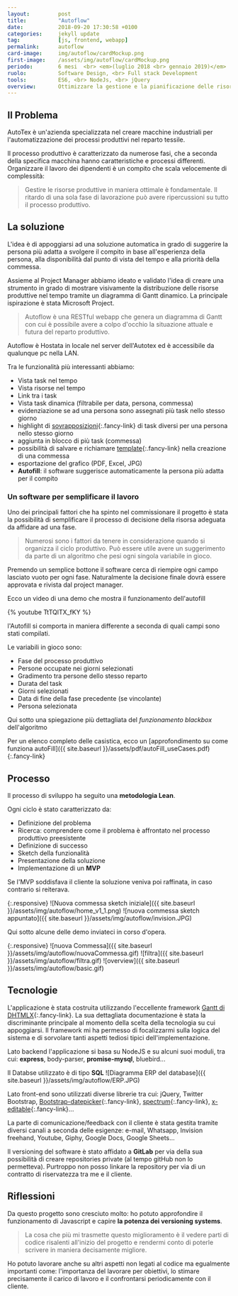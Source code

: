 ```yaml
---
layout:         post
title:          "Autoflow"
date:           2018-09-20 17:30:58 +0100
categories:     jekyll update
tag:            [js, frontend, webapp]
permalink:      autoflow
card-image:     img/autoflow/cardMockup.png
first-image:    /assets/img/autoflow/cardMockup.png
periodo:        6 mesi  <br> <em>(luglio 2018 <br> gennaio 2019)</em>
ruolo:          Software Design, <br> Full stack Development
tools:          ES6, <br> NodeJs, <br> jQuery
overview:       Ottimizzare la gestione e la pianificazione delle risorse per il reparto produttivo
---
```


<section id="designProblem" markdown="1">

## Il Problema
AutoTex è un'azienda specializzata nel creare macchine industriali per l'automatizzazione dei processi produttivi nel reparto tessile.

Il processo produttivo è caratterizzato da numerose fasi, che a seconda della specifica macchina hanno caratteristiche e processi differenti. Organizzare il lavoro dei dipendenti è un compito che scala velocemente di complessità: 

> Gestire le risorse produttive in maniera ottimale è fondamentale. Il ritardo di una sola fase di lavorazione può avere ripercussioni su tutto il processo produttivo.

</section>



<section id="solution" markdown="1">

## La soluzione
L'idea è di appoggiarsi ad una soluzione automatica in grado di suggerire la persona più adatta a svolgere il compito in base all'esperienza della persona, alla disponibilità dal punto di vista del tempo e alla priorità della commessa.

Assieme al Project Manager abbiamo ideato e validato l'idea di creare una strumento in grado di mostrare visivamente la distribuzione delle risorse produttive nel tempo tramite un diagramma di Gantt dinamico. La principale ispirazione è stata Microsoft Project.

<!-- Da ciò nasce Autoflow. -->

> Autoflow è una RESTful webapp che genera un diagramma di Gantt con cui è possibile avere a colpo d'occhio la situazione attuale e futura del reparto produttivo.  

Autoflow è Hostata in locale nel server dell'Autotex ed è accessibile da qualunque pc nella LAN.

Tra le funzionalità più interessanti abbiamo:

- Vista task nel tempo
- Vista risorse nel tempo
- Link tra i task
- Vista task dinamica (filtrabile per data, persona, commessa)
- evidenziazione se ad una persona sono assegnati più task nello stesso giorno
- highlight di [sovrapposizioni](https://www.youtube.com/watch?v=RPA1ZI1H3Y4){:.fancy-link} di task diversi per una persona nello stesso giorno
- aggiunta in blocco di più task (commessa)
- possibilità di salvare e richiamare [template](https://www.youtube.com/watch?v=VyJ8W_1bL4I){:.fancy-link} nella creazione di una commessa
- esportazione del grafico (PDF, Excel, JPG)
- **Autofill**: il software suggerisce automaticamente la persona più adatta per il compito

<!-- ha chiesto il mio aiuto nello sviluppare una soluzione customizzata  -->
</section>



<section id="obstacles" markdown="1">

### Un software per semplificare il lavoro
Uno dei principali fattori che ha spinto nel commissionare il progetto è stata la possibilità di semplificare il processo di decisione della risorsa adeguata da affidare ad una fase.

> Numerosi sono i fattori da tenere in considerazione quando si organizza il ciclo produttivo. Può essere utile avere un suggerimento da parte di un algoritmo che pesi ogni singola variabile in gioco. 

Premendo un semplice bottone il software cerca di riempire ogni campo lasciato vuoto per ogni fase.
Naturalmente la decisione finale dovrà essere approvata e rivista dal project manager.

Ecco un video di una demo che mostra il funzionamento dell'autofill

<div class="central space-around">
    {% youtube TtTQlTX_fKY %}
</div>

l'Autofill si comporta in maniera differente a seconda di quali campi sono stati compilati.

Le variabili in gioco sono:
- Fase del processo produttivo 
- Persone occupate nei giorni selezionati
- Gradimento tra persone dello stesso reparto
- Durata del task
- Giorni selezionati
- Data di fine della fase precedente (se vincolante)
- Persona selezionata

Qui sotto una spiegazione più dettagliata del *funzionamento blackbox* dell'algoritmo 

<!-- link al foglio in sheets -->


Per un elenco completo delle casistica, ecco un [approfondimento su come funziona autoFill]({{ site.baseurl }}/assets/pdf/autoFill_useCases.pdf){:.fancy-link}

</section>



<section id="process" markdown="1">

## Processo

Il processo di sviluppo ha seguito una **metodologia Lean**.

Ogni ciclo è stato caratterizzato da:

- Definizione del problema
- Ricerca: comprendere come il problema è affrontato nel processo produttivo preesistente 
- Definizione di successo
- Sketch della funzionalità 
- Presentazione della soluzione 
- Implementazione di un **MVP**

Se l'MVP soddisfava il cliente la soluzione veniva poi raffinata, in caso contrario si reiterava.


{:.responsive}
![Nuova commessa sketch iniziale]({{ site.baseurl }}/assets/img/autoflow/home_v1_1.png)
![nuova commessa sketch appuntato]({{ site.baseurl }}/assets/img/autoflow/invision.JPG)
<!-- Altre immagini prese dal blocco note -->


Qui sotto alcune delle demo inviateci in corso d'opera.

{:.responsive}
![nuova Commessa]({{ site.baseurl }}/assets/img/autoflow/nuovaCommessa.gif)
![filtra]({{ site.baseurl }}/assets/img/autoflow/filtra.gif)
![overview]({{ site.baseurl }}/assets/img/autoflow/basic.gif)

</section>



<section id="tech" markdown="1">

## Tecnologie

L'applicazione è stata costruita utilizzando l'eccellente framework [Gantt di DHTMLX](https://docs.dhtmlx.com/gantt/){:.fancy-link}.
La sua dettagliata documentazione è stata la discriminante principale al momento della scelta della tecnologia su cui appoggiarsi. 
Il framework mi ha permesso di focalizzarmi sulla logica del sistema e di sorvolare tanti aspetti tediosi tipici dell'implementazione.

Lato backend l'applicazione si basa su NodeJS e su alcuni suoi moduli, tra cui: **express**, body-parser, **promise-mysql**, bluebird...

Il Databse utilizzato è di tipo **SQL**
![Diagramma ERP del database]({{ site.baseurl }}/assets/img/autoflow/ERP.JPG)

Lato front-end sono utilizzati diverse librerie tra cui: jQuery, Twitter Bootstrap, [Bootstrap-datepicker](https://bootstrap-datepicker.readthedocs.io/en/latest/){:.fancy-link}, [spectrum](https://bgrins.github.io/spectrum/){:.fancy-link}, [x-editable](https://vitalets.github.io/x-editable/){:.fancy-link}... 

La parte di comunicazione/feedback con il cliente è stata gestita tramite diversi canali a seconda delle esigenze: e-mail, Whatsapp, Invision freehand, Youtube, Giphy, Google Docs, Google Sheets...

Il versioning del software è stato affidato a **GitLab** per via della sua possibilità di creare repositories private (al tempo gitHub non lo permetteva). 
Purtroppo non posso linkare la repository per via di un contratto di riservatezza tra me e il cliente.
</section>




<section id="learned" markdown="1">

## Riflessioni
Da questo progetto sono cresciuto molto: ho potuto approfondire il funzionamento di Javascript e capire **la potenza dei versioning systems**.

> La cosa che più mi trasmette questo miglioramento è il vedere parti di codice risalenti all'inizio del progetto e rendermi conto di poterle scrivere in maniera decisamente migliore.

Ho potuto lavorare anche su altri aspetti non legati al codice ma egualmente importanti come:  l'importanza del lavorare per obiettivi, lo stimare precisamente il carico di lavoro e il confrontarsi periodicamente con il cliente.

</section>
